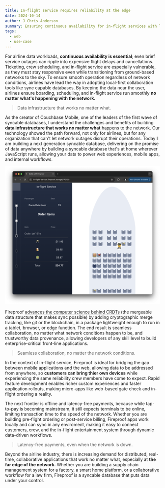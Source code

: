 ```yaml
---
title: In-flight service requires reliability at the edge
date: 2024-10-14
author: J Chris Anderson
summary: Ensuring continuous availability for in-flight services with local-first collaboration tools
tags:
  - web
  - use-case
---
```


For airline data workloads, **continuous availability is essential**; even brief service outages can ripple into expensive flight delays and cancellations. Ticketing, crew scheduling, and in-flight service are especially vulnerable, as they must stay responsive even while transitioning from ground-based networks to the sky. To ensure smooth operation regardless of network conditions, airlines have lead the way in adopting local-first collaboration tools like sync capable databases. By keeping the data near the user, airlines ensure boarding, scheduling, and in-flight service run smoothly **no matter what's happening with the network.** 

> Data infrastructure that works no matter what.

As the creator of Couchbase Mobile, one of the leaders of the first wave of syncable databases, I understand the challenges and benefits of building **data infrastructure that works no matter what** happens to the network. Our technology showed the path forward, not only for airlines, but for any organization that can't let network outages disrupt their operations. Today I am building a next generation syncable database, delivering on the promise of data anywhere by building a syncable database that's at home wherever JavaScript runs, allowing your data to power web experiences, mobile apps, and internal workflows.

[![in-flight service](/static/img/in-flight-service.png)](https://in-flight-service.fireproof.storage/)

Fireproof [advances the computer science behind CRDTs](https://fireproof.storage/posts/from-mlops-to-point-of-sale:-merkle-proofs-and-data-locality/) (the mergeable data structure that makes sync possible) by adding cryptographic merge tracking, like git or the blockchain, in a package lightweight enough to run in a tablet, browser, or edge function. The end result is seamless collaboration, no matter what network conditions happen to be, and trustworthy data provenance, allowing developers of any skill level to build enterprise-critical front-line applications.

> Seamless collaboration, no matter the network conditions.

In the context of in-flight service, Fireproof is ideal for bridging the gap between mobile applications and the web, allowing data to be addressed from anywhere, so **customers can bring thier own devices** while experiencing the same reliability crew members have come to expect. Rapid feature development enables richer custom experiences and faster application rollouts, making micro-apps like web-based gate check and in-flight ordering a reality.

The next frontier is offline and latency-free payments, because while tap-to-pay is becoming mainstream, it still expects terminals to be online, limiting transaction time to the speed of the network. Whether you are building pre-flight ordering or post-service billing, Fireproof apps work locally and can sync in any enviroment, making it easy to connect customers, crew, and the in-flight entertainment system through dynamic data-driven workflows.

> Latency-free payments, even when the network is down.

Beyond the airline industry, there is increasing demand for distributed, real-time, collaborative applications that work no matter what, especially at **the far edge of the network.** Whether you are building a supply chain management system for a factory, a smart home platform, or a collaborative workflow for a law firm, Fireproof is a syncable database that puts data under your control.

